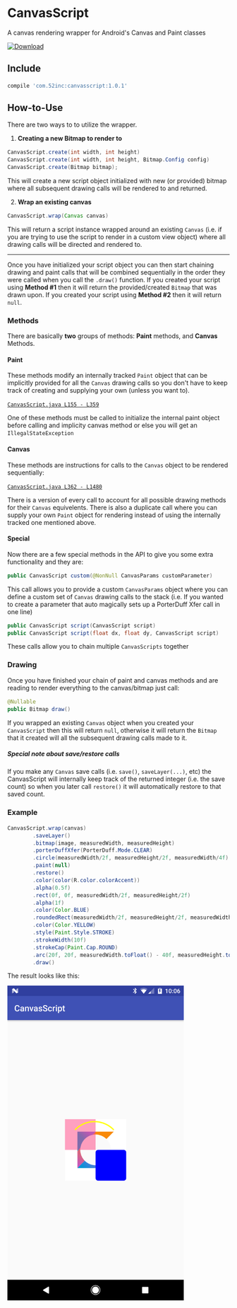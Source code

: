 # CanvasScript
A canvas rendering wrapper for Android's Canvas and Paint classes

[![Download](https://api.bintray.com/packages/52inc/CanvasScript/CanvasScript/images/download.svg) ](https://bintray.com/52inc/CanvasScript/CanvasScript/_latestVersion)

## Include
```groovy
compile 'com.52inc:canvasscript:1.0.1'
```

## How-to-Use

There are two ways to to utilize the wrapper.

1. **Creating a new Bitmap to render to**

```java
CanvasScript.create(int width, int height)
CanvasScript.create(int width, int height, Bitmap.Config config)
CanvasScript.create(Bitmap bitmap);
```

This will create a new script object initialized with new (or provided) bitmap where all subsequent drawing calls will be rendered to and returned.

2. **Wrap an existing canvas**

```java
CanvasScript.wrap(Canvas canvas)
```

This will return a script instance wrapped around an existing `Canvas` (i.e. if you are trying to use the script to render in a custom view object) where all drawing calls will be directed and rendered to.

---

Once you have initialized your script object you can then start chaining drawing and paint calls that will be combined sequentially in the order they were called when you call the `.draw()` function. If you created your script using **Method #1** then it will return the provided/created `Bitmap` that was drawn upon. If you created your script using **Method #2** then it will return `null`. 

### Methods
There are basically **two** groups of methods: **Paint** methods, and **Canvas** Methods.

#### Paint

These methods modify an internally tracked `Paint` object that can be implicitly provided for all the `Canvas` drawing calls so you don't have to keep track of creating and supplying your own (unless you want to).

[`CanvasScript.java L155 - L359`](https://github.com/52inc/CanvasScript/blob/master/library/src/main/java/com/ftinc/canvasscript/CanvasScript.java#L155-L359)

One of these methods must be called to initialize the internal paint object before calling and implicity canvas method or else you will get an `IllegalStateException`

#### Canvas

These methods are instructions for calls to the `Canvas` object to be rendered sequentially:


[`CanvasScript.java L362 - L1480`](https://github.com/52inc/CanvasScript/blob/master/library/src/main/java/com/ftinc/canvasscript/CanvasScript.java#L362-L1480)

There is a version of every call to account for all possible drawing methods for their `Canvas` equivelents. There is also a duplicate call where you can supply your own `Paint` object for rendering instead of using the internally tracked one mentioned above.

#### Special

Now there are a few special methods in the API to give you some extra functionality and they are:

```java
public CanvasScript custom(@NonNull CanvasParams customParameter)
```

This call allows you to provide a custom `CanvasParams` object where you can define a custom set of `Canvas` drawing calls to the stack (i.e. If you wanted to create a parameter that auto magically sets up a PorterDuff Xfer call in one line)

```java
public CanvasScript script(CanvasScript script)
public CanvasScript script(float dx, float dy, CanvasScript script)
```

These calls allow you to chain multiple `CanvasScripts` together 

### Drawing

Once you have finished your chain of paint and canvas methods and are reading to render everything to the canvas/bitmap just call:

```java
@Nullable
public Bitmap draw()
```

If you wrapped an existing `Canvas` object when you created your `CanvasScript` then this will return `null`, otherwise it will return the `Bitmap` that it created will all the subsequent drawing calls made to it.

##### Special note about save/restore calls

If you make any `Canvas` save calls (i.e. `save()`, `saveLayer(...)`, etc) the CanvasScript will internally keep track of the returned integer (i.e. the save count) so when you later call `restore()` it will automatically restore to that saved count.

### Example

```java
CanvasScript.wrap(canvas)
        .saveLayer()
        .bitmap(image, measuredWidth, measuredHeight)
        .porterDuffXfer(PorterDuff.Mode.CLEAR)
        .circle(measuredWidth/2f, measuredHeight/2f, measuredWidth/4f)
        .paint(null)
        .restore()
        .color(color(R.color.colorAccent))
        .alpha(0.5f)
        .rect(0f, 0f, measuredWidth/2f, measuredHeight/2f)
        .alpha(1f)
        .color(Color.BLUE)
        .roundedRect(measuredWidth/2f, measuredHeight/2f, measuredWidth.toFloat(), measuredHeight.toFloat(), 20f)
        .color(Color.YELLOW)
        .style(Paint.Style.STROKE)
        .strokeWidth(10f)
        .strokeCap(Paint.Cap.ROUND)
        .arc(20f, 20f, measuredWidth.toFloat() - 40f, measuredHeight.toFloat() - 40f, -135f, 90f, false)
        .draw()
```

The result looks like this:

<img src="art/example.png" style="width: 400px"></img>